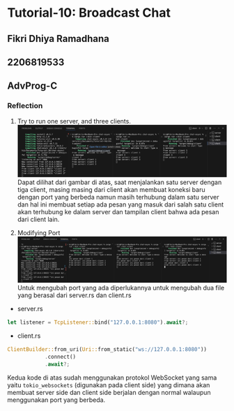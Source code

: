 # Tutorial-10: Broadcast Chat 
## Fikri Dhiya Ramadhana
## 2206819533
## AdvProg-C

### Reflection
1. Try to run one server, and three clients.  
![](images/image.png)  
Dapat dilihat dari gambar di atas, saat menjalankan satu server dengan tiga client, masing masing dari client akan membuat koneksi baru dengan port yang berbeda namun masih terhubung dalam satu server dan hal ini membuat setiap ada pesan yang masuk dari salah satu client akan terhubung ke dalam server dan tampilan client bahwa ada pesan dari client lain.

2. Modifying Port  
![](images/image-2.png)  
Untuk mengubah port yang ada diperlukannya untuk mengubah dua file yang berasal dari server.rs dan client.rs
* server.rs  
```rust 
let listener = TcpListener::bind("127.0.0.1:8080").await?;
```
* client.rs  
```rust 
ClientBuilder::from_uri(Uri::from_static("ws://127.0.0.1:8080"))
            .connect()
            .await?;
```
Kedua kode di atas sudah menggunakan protokol WebSocket yang sama yaitu `tokio_websockets` (digunakan pada client side) yang dimana akan membuat server side dan client side berjalan dengan normal walaupun menggunakan port yang berbeda. 